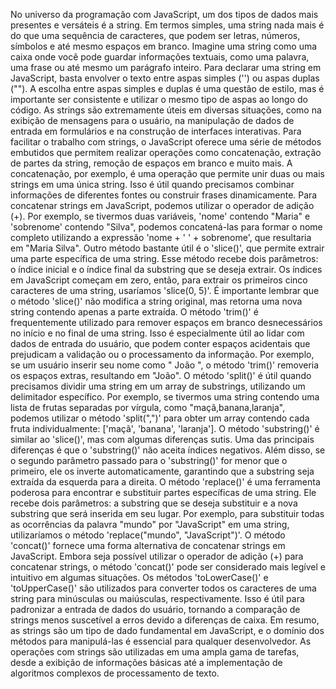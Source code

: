 No universo da programação com JavaScript, um dos tipos de dados mais presentes e versáteis é a string. Em termos simples, uma string nada mais é do que uma sequência de caracteres, que podem ser letras, números, símbolos e até mesmo espaços em branco. Imagine uma string como uma caixa onde você pode guardar informações textuais, como uma palavra, uma frase ou até mesmo um parágrafo inteiro. Para declarar uma string em JavaScript, basta envolver o texto entre aspas simples ('') ou aspas duplas (""). A escolha entre aspas simples e duplas é uma questão de estilo, mas é importante ser consistente e utilizar o mesmo tipo de aspas ao longo do código.
As strings são extremamente úteis em diversas situações, como na exibição de mensagens para o usuário, na manipulação de dados de entrada em formulários e na construção de interfaces interativas. Para facilitar o trabalho com strings, o JavaScript oferece uma série de métodos embutidos que permitem realizar operações como concatenação, extração de partes da string, remoção de espaços em branco e muito mais.
A concatenação, por exemplo, é uma operação que permite unir duas ou mais strings em uma única string. Isso é útil quando precisamos combinar informações de diferentes fontes ou construir frases dinamicamente. Para concatenar strings em JavaScript, podemos utilizar o operador de adição (+). Por exemplo, se tivermos duas variáveis, 'nome' contendo "Maria" e 'sobrenome' contendo "Silva", podemos concatená-las para formar o nome completo utilizando a expressão 'nome + ' ' + sobrenome', que resultaria em "Maria Silva".
Outro método bastante útil é o 'slice()', que permite extrair uma parte específica de uma string. Esse método recebe dois parâmetros: o índice inicial e o índice final da substring que se deseja extrair. Os índices em JavaScript começam em zero, então, para extrair os primeiros cinco caracteres de uma string, usaríamos 'slice(0, 5)'. É importante lembrar que o método 'slice()' não modifica a string original, mas retorna uma nova string contendo apenas a parte extraída.
O método 'trim()' é frequentemente utilizado para remover espaços em branco desnecessários no início e no final de uma string. Isso é especialmente útil ao lidar com dados de entrada do usuário, que podem conter espaços acidentais que prejudicam a validação ou o processamento da informação. Por exemplo, se um usuário inserir seu nome como "   João   ", o método 'trim()' removeria os espaços extras, resultando em "João".
O método 'split()' é útil quando precisamos dividir uma string em um array de substrings, utilizando um delimitador específico. Por exemplo, se tivermos uma string contendo uma lista de frutas separadas por vírgula, como "maçã,banana,laranja", podemos utilizar o método 'split(",")' para obter um array contendo cada fruta individualmente: ['maçã', 'banana', 'laranja'].
O método 'substring()' é similar ao 'slice()', mas com algumas diferenças sutis. Uma das principais diferenças é que o 'substring()' não aceita índices negativos. Além disso, se o segundo parâmetro passado para o 'substring()' for menor que o primeiro, ele os inverte automaticamente, garantindo que a substring seja extraída da esquerda para a direita.
O método 'replace()' é uma ferramenta poderosa para encontrar e substituir partes específicas de uma string. Ele recebe dois parâmetros: a substring que se deseja substituir e a nova substring que será inserida em seu lugar. Por exemplo, para substituir todas as ocorrências da palavra "mundo" por "JavaScript" em uma string, utilizaríamos o método 'replace("mundo", "JavaScript")'.
O método 'concat()' fornece uma forma alternativa de concatenar strings em JavaScript. Embora seja possível utilizar o operador de adição (+) para concatenar strings, o método 'concat()' pode ser considerado mais legível e intuitivo em algumas situações.
Os métodos 'toLowerCase()' e 'toUpperCase()' são utilizados para converter todos os caracteres de uma string para minúsculas ou maiúsculas, respectivamente. Isso é útil para padronizar a entrada de dados do usuário, tornando a comparação de strings menos suscetível a erros devido a diferenças de caixa.
Em resumo, as strings são um tipo de dado fundamental em JavaScript, e o domínio dos métodos para manipulá-las é essencial para qualquer desenvolvedor. As operações com strings são utilizadas em uma ampla gama de tarefas, desde a exibição de informações básicas até a implementação de algoritmos complexos de processamento de texto.
